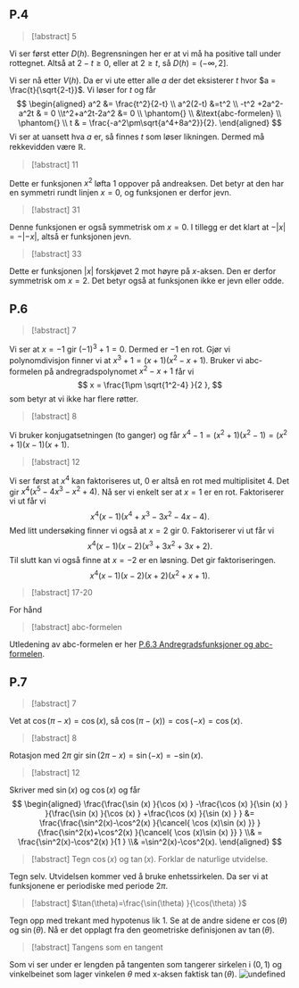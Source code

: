 ## P.4

> [!abstract]  5

Vi ser først etter $D(h)$. Begrensningen her er at vi må ha positive tall under rottegnet. Altså at $2-t \geq 0$, eller at $2\geq t$, så $D(h)=(-\infty,2]$.

Vi ser nå etter $V(h)$. Da er vi ute etter alle $a$ der det eksisterer $t$ hvor $a = \frac{t}{\sqrt{2-t}}$. Vi løser for $t$ og får
$$
\begin{aligned} 
  a^2  &= \frac{t^2}{2-t} \\ a^2(2-t) &=t^2 \\ -t^2 +2a^2-a^2t & = 0 \\t^2+a^2t-2a^2 &= 0 \\ \phantom{} \\ &\text{abc-formelen} \\ \phantom{} \\ t & = \frac{-a^2\pm\sqrt{a^4+8a^2}}{2}. 
\end{aligned} 
$$
Vi ser at uansett hva $a$ er, så finnes $t$ som løser likningen. Dermed må rekkevidden være $\mathbb{R}$.

> [!abstract]  11
> 

Dette er funksjonen $x^2$ løfta 1 oppover på andreaksen. Det betyr at den har en symmetri rundt linjen $x=0$, og funksjonen er derfor jevn.

> [!abstract]  31
> 

Denne funksjonen er også symmetrisk om $x=0$. I tillegg er det klart at $-|x| = -|-x|$, altså er funksjonen jevn.


> [!abstract]  33
> 

Dette er funksjonen $|x|$ forskjøvet $2$ mot høyre på $x$-aksen. Den er derfor symmetrisk om $x=2$. Det betyr også at funksjonen ikke er jevn eller odde. 

## P.6

> [!abstract]  7
> 

Vi ser at $x=-1$ gir $(-1)^3+1 = 0$. Dermed er $-1$ en rot. Gjør vi polynomdivisjon finner vi at $x^3+1 = (x+1)(x^2-x+1)$. Bruker vi abc-formelen på andregradspolynomet $x^2-x+1$ får vi
$$
x = \frac{1\pm \sqrt{1^2-4}  }{2 },
$$
som betyr at vi ikke har flere røtter. 

> [!abstract]  8
> 

Vi bruker konjugatsetningen (to ganger) og får $x^4-1 = (x^2+1)(x^2-1) =(x^2+1)(x-1)(x+1)$.


> [!abstract]  12
> 

Vi ser først at $x^4$ kan faktoriseres ut, $0$ er altså en rot med multiplisitet $4$. Det gir $x^4(x^5-4x^3-x^2+4)$. Nå ser vi enkelt ser at $x=1$ er en rot. Faktoriserer vi ut får vi $$x^4(x-1)(x^4 + x^3 - 3 x^2 - 4 x - 4 ).$$ Med litt undersøking finner vi også at $x=2$ gir $0$. Faktoriserer vi ut får vi $$x^4(x-1)(x-2)(x^3 + 3 x^2 + 3 x + 2).$$ Til slutt kan vi også finne at $x=-2$ er en løsning. Det gir faktoriseringen. 
$$
x^4(x-1)(x-2)(x+2)(x^2+x+1).
$$

> [!abstract]  17-20
> 

For hånd

> [!abstract]  abc-formelen  

Utledening av abc-formelen er her [P.6.3 Andregradsfunksjoner og abc-formelen](Kapittel%200%20-%20innledende%20kapittel/P.6.3%20Andregradsfunksjoner%20og%20abc-formelen.md).

## P.7

> [!abstract]  7
> 

Vet at $\cos(\pi-x) = \cos (x)$, så $\cos(\pi-(x))=\cos(-x)=\cos (x)$.


> [!abstract]  8
> 

Rotasjon med $2\pi$ gir $\sin(2\pi-x)=\sin(-x)=-\sin (x)$.

> [!abstract]  12
> 

Skriver med $\sin (x)$ og $\cos (x)$ og får
$$
\begin{aligned} 
  \frac{\frac{\sin (x) }{\cos (x) } -\frac{\cos (x) }{\sin (x) }  }{\frac{\sin (x) }{\cos (x) } +\frac{\cos (x) }{\sin (x) }  }  &= \frac{\frac{\sin^2(x)-\cos^2(x) }{\cancel{ \cos (x)\sin (x)  }}  }{\frac{\sin^2(x)+\cos^2(x) }{\cancel{ \cos (x)\sin (x)  }}  } \\& = \frac{\sin^2(x)-\cos^2(x) }{1 } \\& =\sin^2(x)-\cos^2(x).
\end{aligned} 
$$

> [!abstract]  Tegn $\cos (x)$ og $\tan (x)$. Forklar de naturlige utvidelse.  

Tegn selv. Utvidelsen kommer ved å bruke enhetssirkelen. Da ser vi at funksjonene er periodiske med periode $2\pi$.

> [!abstract]  $\tan(\theta)=\frac{\sin(\theta) }{\cos(\theta) }$  

Tegn opp med trekant med hypotenus lik $1$. Se at de andre sidene er $\cos(\theta)$ og $\sin(\theta)$. Nå er det opplagt fra den geometriske definisjonen av $\tan(\theta)$.

> [!abstract]  Tangens som en tangent
> 

Som vi ser under er lengden på tangenten som tangerer sirkelen i $(0,1)$ og vinkelbeinet som lager vinkelen $\theta$ med x-aksen faktisk $\tan(\theta)$.
![undefined](Files/shapes%20at%2024-08-19%2013.11.11.svg)